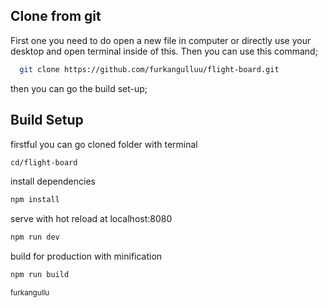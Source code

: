 ## Clone from git
First one you need to do open a new file in computer or directly use your desktop and open terminal inside of this.
Then you can use this command;
``` bash
  git clone https://github.com/furkangulluu/flight-board.git
```
then you can go the build set-up;

## Build Setup

firstful you can go cloned folder with terminal
``` bash
cd/flight-board
```

install dependencies
``` bash
npm install
```

serve with hot reload at localhost:8080
``` bash
npm run dev
```

build for production with minification
``` bash
npm run build
```

<small>furkangullu</small>
